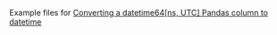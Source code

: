 Example files for [Converting a datetime64[ns, UTC] Pandas column to datetime](http://python.sbyai.com/2023/10/converting-datetime64ns-utc-pandas.html)